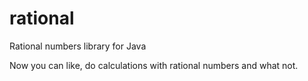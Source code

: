 # rational
Rational numbers library for Java

Now you can like, do calculations with rational numbers and what not.
